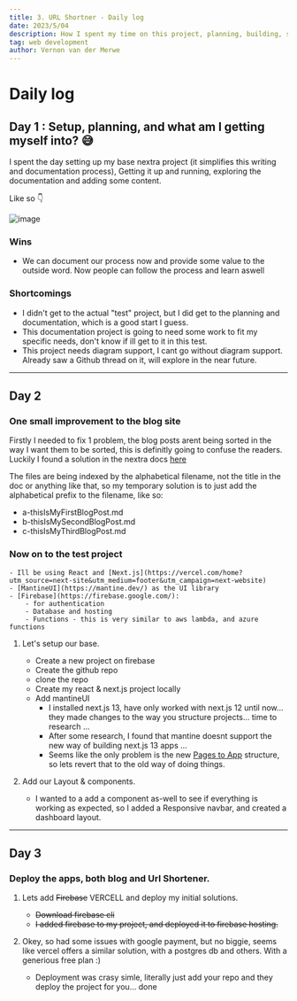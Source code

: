 ```yaml
---
title: 3. URL Shortner - Daily log
date: 2023/5/04
description: How I spent my time on this project, planning, building, scrapping everyting and starting over.
tag: web development
author: Vernon van der Merwe
---
```

# Daily log

## Day 1 : Setup, planning, and what am I getting myself into? 😅
I spent the day setting up my base nextra project (it simplifies this writing and documentation process), Getting it up and running, exploring the documentation and adding some content.

Like so 👇

![image](/images/initialLaningPage.png)

### Wins
- We can document our process now and provide some value to the outside word. Now people can follow the process and learn aswell

### Shortcomings
- I didn't get to the actual "test" project, but I did get to the planning and documentation, which is a good start I guess.
- This documentation project is going to need some work to fit my specific needs, don't know if ill get to it in this test.
- This project needs diagram support, I cant go without diagram support. Already saw a Github thread on it, will explore in the near future.
---

## Day 2
### One small improvement to the blog site
Firstly I needed to fix 1 problem, the blog posts arent being sorted in the way I want them to be sorted, this is definitly going to confuse the readers.
Luckily I found a solution in the nextra docs [here](https://nextra.site/docs/guide/organize-files#default-behavior)

The files are being indexed by the alphabetical filename, not the title in the doc or anything like that, so my temporary solution is to just add the alphabetical prefix to the filename, like so:
- a-thisIsMyFirstBlogPost.md
- b-thisIsMySecondBlogPost.md
- c-thisIsMyThirdBlogPost.md

### Now on to the test project

    - Ill be using React and [Next.js](https://vercel.com/home?utm_source=next-site&utm_medium=footer&utm_campaign=next-website)
    - [MantineUI](https://mantine.dev/) as the UI library
    - [Firebase](https://firebase.google.com/): 
        - for authentication
        - Database and hosting
        - Functions - this is very similar to aws lambda, and azure functions

1. Let's setup our base.
    - Create a new project on firebase
    - Create the github repo
    - clone the repo
    - Create my react & next.js project locally
    - Add mantineUI
        - I installed next.js 13, have only worked with next.js 12 until now... they made changes to the way you structure projects... time to research ...
        - After some research, I found that mantine doesnt support the new way of building next.js 13 apps ...
        - Seems like the only problem is the new [Pages to App](https://nextjs.org/docs/pages/building-your-application/upgrading/app-router-migration) structure, so lets revert that to the old way of doing things.

2. Add our Layout & components.
    - I wanted to a add a component as-well to see if everything is working as expected, so I added a Responsive navbar, and created a dashboard layout.


---

## Day 3
### Deploy the apps, both blog and Url Shortener.

1. Lets add ~~Firebase~~ VERCELL and deploy my initial solutions.
    - ~~Download firebase cli~~
    - ~~I added firebase to my project, and deployed it to firebase hosting.~~

2. Okey, so had some issues with google payment, but no biggie, seems like vercel offers a similar solution, with a postgres db and others. With a generious free plan :)
    - Deployment was crasy simle, literally just add your repo and they deploy the project for you... done
    
